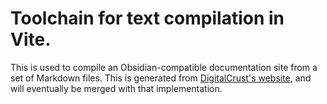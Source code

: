 # Toolchain for text compilation in Vite.

This is used to compile an Obsidian-compatible documentation
site from a set of Markdown files. This is generated from
[DigitalCrust's website](https://github.com/DigitalCrust/digitalcrust-website),
and will eventually be merged with that implementation.
